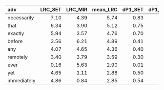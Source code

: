 | adv         |   LRC_SET |   LRC_MIR |   mean_LRC |   dP1_SET |   dP1_simple_SET |   dP1_MIR |   dP1_simple_MIR |   mean_dP1 |   mean_dP1Simple |     G2_SET |    G2_MIR |    mean_G2 |      f_SET |    f_MIR |       f1_SET |     f1_MIR |     f2_SET |   f2_MIR |
|:------------|----------:|----------:|-----------:|----------:|-----------------:|----------:|-----------------:|-----------:|-----------------:|-----------:|----------:|-----------:|-----------:|---------:|-------------:|-----------:|-----------:|---------:|
| necessarily |      7.10 |      4.39 |       5.74 |      0.83 |             0.87 |      0.70 |             0.87 |       0.82 |             0.87 | 230,257.34 |  2,597.68 | 116,427.51 |  42,595.00 |   963.00 | 3,173,660.00 | 291,732.00 |  48,947.00 | 1,107.00 |
| that        |      6.34 |      3.90 |       5.12 |      0.75 |             0.79 |      0.61 |             0.78 |       0.73 |             0.79 | 831,137.25 |  9,957.37 | 420,547.31 | 164,768.00 | 4,308.00 | 3,173,660.00 | 291,732.00 | 208,262.00 | 5,494.00 |
| exactly     |      5.94 |      3.57 |       4.76 |      0.70 |             0.75 |      0.61 |             0.78 |       0.71 |             0.76 | 210,126.60 |  1,860.72 | 105,993.66 |  43,813.00 |   813.00 | 3,173,660.00 | 291,732.00 |  58,643.00 | 1,041.00 |
| before      |      3.56 |      6.21 |       4.89 |      0.41 |             0.45 |      0.83 |             1.00 |       0.67 |             0.72 |   1,025.56 |  1,006.68 |   1,016.12 |     308.00 |   289.00 | 3,173,660.00 | 291,732.00 |     681.00 |   290.00 |
| any         |      4.07 |      4.65 |       4.36 |      0.40 |             0.45 |      0.72 |             0.89 |       0.62 |             0.67 |  50,880.96 |  2,985.75 |  26,933.36 |  15,384.00 | 1,066.00 | 3,173,660.00 | 291,732.00 |  34,382.00 | 1,197.00 |
| remotely    |      3.40 |      3.79 |       3.59 |      0.30 |             0.34 |      0.62 |             0.79 |       0.51 |             0.57 |  15,284.49 |  4,256.34 |   9,770.42 |   5,661.00 | 1,840.00 | 3,173,660.00 | 291,732.00 |  16,426.00 | 2,341.00 |
| ever        |      0.16 |      5.63 |       2.90 |      0.01 |             0.05 |      0.76 |             0.93 |       0.44 |             0.49 |     183.92 | 14,253.57 |   7,218.74 |   5,932.00 | 4,709.00 | 3,173,660.00 | 291,732.00 | 114,075.00 | 5,060.00 |
| yet         |      4.65 |      1.11 |       2.88 |      0.50 |             0.54 |      0.22 |             0.39 |       0.41 |             0.47 | 197,610.98 |    223.08 |  98,917.03 |  51,867.00 |   320.00 | 3,173,660.00 | 291,732.00 |  95,763.00 |   815.00 |
| immediately |      4.86 |      0.84 |       2.85 |      0.54 |             0.58 |      0.17 |             0.34 |       0.40 |             0.46 | 224,059.55 |    191.88 | 112,125.71 |  56,099.00 |   403.00 | 3,173,660.00 | 291,732.00 |  96,973.00 | 1,195.00 |